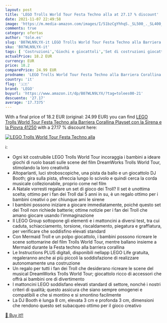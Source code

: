 ```yaml
---
layout: post
title: 'LEGO Trolls World Tour Festa Techno alla at 27.17 % discount'
date: 2021-11-07 22:49:58
image: 'https://m.media-amazon.com/images/I/51bzCgYhhqS._SL500_._SL400_.jpg'
comments: true
category: ofertas
author: 'tole.es'
slug: 'B07WLN9LYX-it LEGO Trolls World Tour Festa Techno alla Barriera...'
sku: 'B07WLN9LYX-it'
tags: [ 'Costruzioni','Giochi e giocattoli','Set di costruzioni giocattolo','lego', ]
actualPrice: 18.2 EUR
currency: EUR
price: 18.2
comparePrice: 24.99 EUR
prodname: 'LEGO Trolls World Tour Festa Techno alla Barriera Corallina  Playset con la Sirena e la Piovra  41250'
country: 'it'
flag: '🇮🇹'
brand: 'LEGO'
buyurl: 'https://www.amazon.it/dp/B07WLN9LYX/?tag=tolees00-21'
descuento: '27.17'
average: '17.7375'
---
```


With a final price of 18.2 EUR (original: 24.99 EUR) you can find [LEGO Trolls World Tour Festa Techno alla Barriera Corallina  Playset con la Sirena e la Piovra  41250](https://www.amazon.it/dp/B07WLN9LYX/?tag=tolees00-21) with a  27.17 % discount here:

[![LEGO Trolls World Tour Festa Techno alla](https://m.media-amazon.com/images/I/51bzCgYhhqS._SL500_._SL400_.jpg)](https://www.amazon.it/dp/B07WLN9LYX/?tag=tolees00-21)

ℹ️:

- Ogni kit costruibile LEGO Trolls World Tour incoraggia i bambini a ideare giochi di ruolo basati sulle scene del film DreamWorks Trolls World Tour, stimolando la loro creatività
- Altoparlanti, luci stroboscopiche, una pista da ballo e un giocattolo DJ Booth; gira sulla pista, sfreccia lungo lo scivolo e quindi cerca la corda musicale collezionabile, proprio come nel film
- A Natale vorresti regalare un set di gioco dei Troll? Il set è unottima scelta; ottimo per i fan dei Troll dai 5 anni in su, è un regalo ottimo per i bambini creativi o per chiunque ami le sirene
- I bambini possono iniziare a giocare immediatamente, poiché questo set dei Troll non richiede batterie; ottime notizie per i fan dei Troll che amano giocare usando l’immaginazione
- Il LEGO Group sottopone gli elementi e i mattoncini a diversi test, tra cui caduta, schiacciamento, torsione, riscaldamento, piegatura e graffiatura, per verificare che soddisfino elevati standard
- Con Mermaid Troll e un polpo giocattolo, i bambini possono ricreare le scene sottomarine del film Trolls World Tour, mentre ballano insieme a Mermaid durante la Festa techno alla barriera corallina
- Le Instructions PLUS digitali, disponibili nellapp LEGO Life gratuita, regaleranno anche ai più piccoli la soddisfazione di realizzare autonomamente una costruzione
- Un regalo per tutti i fan dei Troll che desiderano ricreare le scene del musical DreamWorks Trolls World Tour; giocattolo ricco di accessori che offrà ai bambini ore di divertimento
- I mattoncini LEGO soddisfano elevati standard di settore, nonché i nostri criteri di qualità; questo assicura che siano sempre omogenei e compatibili e che si montino e si smontino facilmente
- La DJ Booth è lunga 8 cm, elevata 3 cm e profonda 3 cm, dimensioni che rendono questo set subacqueo ottimo per il gioco creativo

[🛒 Buy it!!](https://www.amazon.it/dp/B07WLN9LYX/?tag=tolees00-21)
